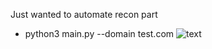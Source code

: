Just wanted to automate recon part
- python3 main.py --domain test.com
![text](https://i.pinimg.com/564x/d3/af/78/d3af7856338a4697aaa04a96c5f5ab78.jpg)
